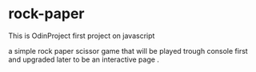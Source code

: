 # rock-paper
This is OdinProject first project on javascript

a simple rock paper scissor game that will be played trough console first and upgraded later to be an interactive page .